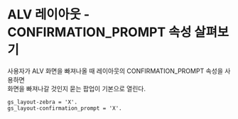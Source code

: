 # ALV 레이아웃 - CONFIRMATION_PROMPT 속성 살펴보기
사용자가 ALV 화면을 빠져나올 때 레이아웃의 CONFIRMATION_PROMPT 속성을 사용하면 <br>
화면을 빠져나갈 것인지 묻는 팝업이 기본으로 열린다.

```ABAP
gs_layout-zebra = 'X'.
gs_layout-confirmation_prompt = 'X'.
```
